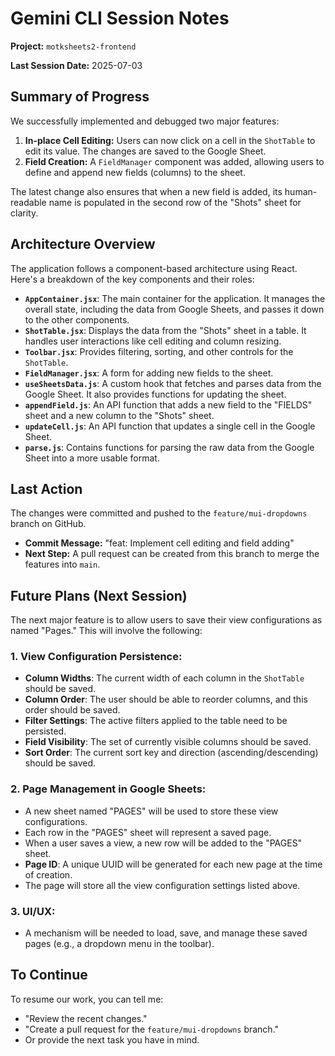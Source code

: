 # Gemini CLI Session Notes

**Project:** `motksheets2-frontend`

**Last Session Date:** 2025-07-03

## Summary of Progress

We successfully implemented and debugged two major features:
1.  **In-place Cell Editing:** Users can now click on a cell in the `ShotTable` to edit its value. The changes are saved to the Google Sheet.
2.  **Field Creation:** A `FieldManager` component was added, allowing users to define and append new fields (columns) to the sheet.

The latest change also ensures that when a new field is added, its human-readable name is populated in the second row of the "Shots" sheet for clarity.

## Architecture Overview

The application follows a component-based architecture using React. Here's a breakdown of the key components and their roles:

*   **`AppContainer.jsx`**: The main container for the application. It manages the overall state, including the data from Google Sheets, and passes it down to the other components.
*   **`ShotTable.jsx`**: Displays the data from the "Shots" sheet in a table. It handles user interactions like cell editing and column resizing.
*   **`Toolbar.jsx`**: Provides filtering, sorting, and other controls for the `ShotTable`.
*   **`FieldManager.jsx`**: A form for adding new fields to the sheet.
*   **`useSheetsData.js`**: A custom hook that fetches and parses data from the Google Sheet. It also provides functions for updating the sheet.
*   **`appendField.js`**: An API function that adds a new field to the "FIELDS" sheet and a new column to the "Shots" sheet.
*   **`updateCell.js`**: An API function that updates a single cell in the Google Sheet.
*   **`parse.js`**: Contains functions for parsing the raw data from the Google Sheet into a more usable format.

## Last Action

The changes were committed and pushed to the `feature/mui-dropdowns` branch on GitHub.

- **Commit Message:** "feat: Implement cell editing and field adding"
- **Next Step:** A pull request can be created from this branch to merge the features into `main`.

## Future Plans (Next Session)

The next major feature is to allow users to save their view configurations as named "Pages." This will involve the following:

### 1. View Configuration Persistence:
- **Column Widths**: The current width of each column in the `ShotTable` should be saved.
- **Column Order**: The user should be able to reorder columns, and this order should be saved.
- **Filter Settings**: The active filters applied to the table need to be persisted.
- **Field Visibility**: The set of currently visible columns should be saved.
- **Sort Order**: The current sort key and direction (ascending/descending) should be saved.

### 2. Page Management in Google Sheets:
- A new sheet named "PAGES" will be used to store these view configurations.
- Each row in the "PAGES" sheet will represent a saved page.
- When a user saves a view, a new row will be added to the "PAGES" sheet.
- **Page ID**: A unique UUID will be generated for each new page at the time of creation.
- The page will store all the view configuration settings listed above.

### 3. UI/UX:
- A mechanism will be needed to load, save, and manage these saved pages (e.g., a dropdown menu in the toolbar).

## To Continue

To resume our work, you can tell me:
- "Review the recent changes."
- "Create a pull request for the `feature/mui-dropdowns` branch."
- Or provide the next task you have in mind.
